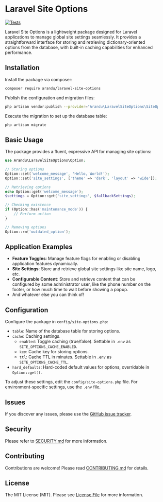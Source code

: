 # Laravel Site Options

[![Tests](https://github.com/AranduTech/laravel-site-options/actions/workflows/tests.yml/badge.svg)](https://github.com/AranduTech/laravel-site-options/actions/workflows/tests.yml)

Laravel Site Options is a lightweight package designed for Laravel applications to manage global site settings seamlessly. It provides a straightforward interface for storing and retrieving dictionary-oriented options from the database, with built-in caching capabilities for enhanced performance.

## Installation

Install the package via composer:

```bash
composer require arandu/laravel-site-options
```

Publish the configuration and migration files:

```bash
php artisan vendor:publish --provider="Arandu\LaravelSiteOptions\SiteOptionsServiceProvider"
```

Execute the migration to set up the database table:

```bash
php artisan migrate
```

## Basic Usage

The package provides a fluent, expressive API for managing site options:

``` php
use Arandu\LaravelSiteOptions\Option;

// Storing options
Option::set('welcome_message', 'Hello, World!');
Option::set('site_settings', ['theme' => 'dark', 'layout' => 'wide']);

// Retrieving options
echo Option::get('welcome_message');
$settings = Option::get('site_settings', $fallbackSettings);

// Checking existence
if (Option::has('maintenance_mode')) {
    // Perform action
}

// Removing options
Option::rm('outdated_option');
```

## Application Examples

 - **Feature Toggles**: Manage feature flags for enabling or disabling application features dynamically.
 - **Site Settings**: Store and retrieve global site settings like site name, logo, etc.
 - **Configurable Content**: Store and retrieve content that can be configured by some administrator user, like the phone number on the footer, or how much time to wait before showing a popup.
 - And whatever else you can think of!

## Configuration

Configure the package in `config/site-options.php`:

 - `table`: Name of the database table for storing options.
 - `cache`: Caching settings.
   - `enabled`: Toggle caching (true/false). Settable in `.env` as `SITE_OPTIONS_CACHE_ENABLED`.
   - `key`: Cache key for storing options.
   - `ttl`: Cache TTL in minutes. Settable in `.env` as `SITE_OPTIONS_CACHE_TTL`.
 - `hard_defaults`: Hard-coded default values for options, overridable in `Option::get()`.

To adjust these settings, edit the `config/site-options.php` file. For environment-specific settings, use the `.env` file.

## Issues

If you discover any issues, please use the [GitHub issue tracker](https://github.com/AranduTech/laravel-site-options/issues).

## Security

Please refer to [SECURITY.md](SECURITY.md) for more information.

## Contributing

Contributions are welcome! Please read [CONTRIBUTING.md](CONTRIBUTING.md) for details.


## License

The MIT License (MIT). Please see [License File](LICENSE.md) for more information.


